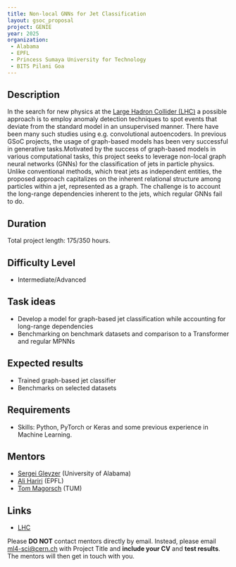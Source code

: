 ```yaml
---
title: Non-local GNNs for Jet Classification
layout: gsoc_proposal
project: GENIE
year: 2025
organization:
 - Alabama
 - EPFL
 - Princess Sumaya University for Technology
 - BITS Pilani Goa
---
```


## Description
In the search for new physics at the [Large Hadron Collider (LHC)](https://home.cern/science/accelerators/large-hadron-collider) a possible approach is to employ anomaly detection techniques to spot events that deviate from the standard model in an unsupervised manner. There have been many such studies using e.g. convolutional autoencoders. In previous GSoC projects, the usage of graph-based models has been very successful in generative tasks.Motivated by the success of graph-based models in various computational tasks, this project seeks to leverage non-local graph neural networks (GNNs) for the classification of jets in particle physics. Unlike conventional methods, which treat jets as independent entities, the proposed approach capitalizes on the inherent relational structure among particles within a jet, represented as a graph. The challenge is to account the long-range dependencies inherent to the jets, which regular GNNs fail to do. 


## Duration

Total project length: 175/350 hours.

## Difficulty Level
  * Intermediate/Advanced

## Task ideas
  * Develop a model for graph-based jet classification while accounting for long-range dependencies 
  * Benchmarking on benchmark datasets and comparison to a Transformer and regular MPNNs 
 
## Expected results
  * Trained graph-based jet classifier
  * Benchmarks on selected datasets

<!-- ## Test 
Please use [this link](https://docs.google.com/document/d/142YpKV7fJ49zaBZkSBekbBzw43KD71No2K_Jd-n5Neo/edit?usp=sharing) to access the test for this project. -->
  
## Requirements 
  * Skills: Python, PyTorch or Keras and some previous experience in Machine Learning. 


## Mentors
  * [Sergei Gleyzer](mailto:ml4-sci@cern.ch) (University of Alabama)
  * [Ali Hariri](mailto:ml4-sci@cern.ch) (EPFL)
  * [Tom Magorsch](mailto:ml4-sci@cern.ch) (TUM)
 

## Links
  * [LHC](https://home.cern/science/accelerators/large-hadron-collider)

Please **DO NOT** contact mentors directly by email. Instead, please email [ml4-sci@cern.ch](mailto:ml4-sci@cern.ch) with Project Title and **include your CV** and **test results**. The mentors will then get in touch with you.
